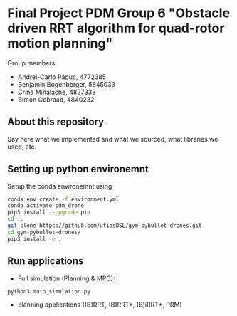 # Final Project PDM Group 6 "Obstacle driven RRT algorithm for quad-rotor motion planning"
Group members:
- Andrei-Carlo Papuc, 4772385
- Benjamin Bogenberger, 5845033
- Crina Mihalache, 4827333
- Simon Gebraad, 4840232

## About this repository

Say here what we implemented and what we sourced, what libraries we used, etc.

## Setting up python environemnt

Setup the conda environemnt using
``` bash
conda env create -f environment.yml
conda activate pdm_drone
pip3 install --upgrade pip
cd ..
git clone https://github.com/utiasDSL/gym-pybullet-drones.git
cd gym-pybullet-drones/
pip3 install -e .
```

## Run applications

- Full simulation (Planning & MPC):
``` bash
python3 main_simulation.py
```
- planning applications ((B)RRT, (B)RRT*, (B)iRRT*, PRM)